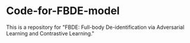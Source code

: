 # Code-for-FBDE-model
This is a repository for "FBDE: Full-body De-identification via Adversarial Learning and Contrastive Learning."
